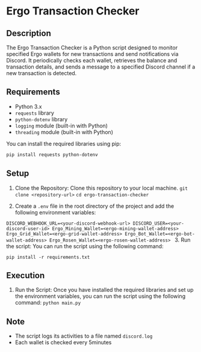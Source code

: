 # Ergo Transaction Checker

## Description

The Ergo Transaction Checker is a Python script designed to monitor specified Ergo wallets for new transactions and send notifications via Discord. It periodically checks each wallet, retrieves the balance and transaction details, and sends a message to a specified Discord channel if a new transaction is detected.

## Requirements

- Python 3.x
- `requests` library
- `python-dotenv` library
- `logging` module (built-in with Python)
- `threading` module (built-in with Python)

You can install the required libraries using pip:

```sh
pip install requests python-dotenv
```
## Setup

1. Clone the Repository: Clone this repository to your local machine.
``git clone <repository-url>``
``cd ergo-transaction-checker``

2. Create a `.env` file in the root directory of the project and add the following environment variables:

``DISCORD_WEBHOOK_URL=<your-discord-webhook-url>
DISCORD_USER=<your-discord-user-id>
Ergo_Mining_Wallet=<ergo-mining-wallet-address>
Ergo_Grid_Wallet=<ergo-grid-wallet-address>
Ergo_Bot_Wallet=<ergo-bot-wallet-address>
Ergo_Rosen_Wallet=<ergo-rosen-wallet-address>
``
3. Run the script: You can run the script using the following command:

``pip install -r requirements.txt``

## Execution

1. Run the Script: Once you have installed the required libraries and set up the environment variables, you can run the script using the following command:
``python main.py``

## Note
- The script logs its activities to a file named `discord.log`
- Each wallet is checked every 5minutes 

